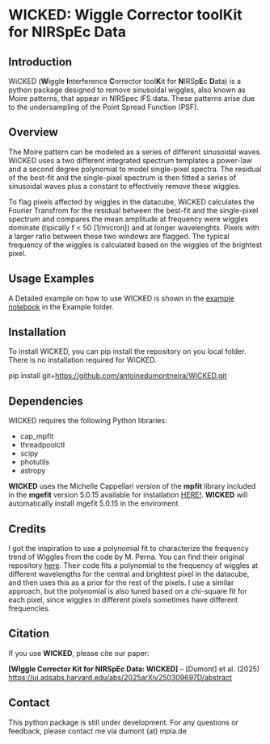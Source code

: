 # WICKED: **W**iggle **C**orrector tool**K**it for NIRSp**E**c **D**ata

## Introduction
WiCKED (**W**iggle **I**nterference **C**orrector tool**K**it for **N**IRSp**E**c **D**ata) is a python package designed to remove sinusoidal wiggles, also known as Moire patterns, that appear in NIRSpec IFS data. These patterns arise due to the undersampling of the Point Spread Function (PSF).

## Overview
The Moire pattern can be modeled as a series of different sinusoidal waves. WiCKED uses a two different integrated spectrum templates a power-law and a second degree polynomial to model single-pixel spectra. The residual of the best-fit and the single-pixel spectrum is then fitted  a series of sinusoidal waves plus a constant to effectively remove these wiggles.

To flag pixels affected by wiggles in the datacube, WiCKED calculates the Fourier Transfrom for the residual between the best-fit and the single-pixel spectrum and compares the mean amplitude at frequency were wiggles dominate (tipically f < 50 [1/micron]) and at longer wavelenghts. Pixels with a larger ratio between these two windows are flagged. The typical frequency of the wiggles is calculated based on the wiggles of the brightest pixel. 

## Usage Examples
A Detailed example on how to use WICKED is shown in the [example notebook](https://github.com/antoinedumontneira/WiCKED/blob/dev/Examples/Example_notebook.ipynb) in the Example folder.

## Installation
To install WICKED, you can pip install the repository on you local folder. There is no installation required for WiCKED.


pip install git+https://github.com/antoinedumontneira/WiCKED.git

## Dependencies
WICKED requires the following Python libraries:
- cap_mpfit
- threadpoolctl
- scipy
- photutils
- astropy

**WICKED** uses the  Michelle Cappellari version of the **mpfit** library included in the **mgefit** version 5.0.15 available for installation  [HERE!](https://pypi.org/project/mgefit/5.0.15/#files). **WICKED** will automatically install mgefit 5.0.15 in the enviroment

## Credits

I got the inspiration to use a polynomial fit to characterize the frequency trend of Wiggles from the code by M. Perna. You can find their original repository [here](https://github.com/micheleperna/JWST-NIRSpec_wiggles/tree/main). Their code fits a polynomial to the frequency of wiggles at different wavelengths for the central and brightest pixel in the datacube, and then uses this as a prior for the rest of the pixels. I use a similar approach, but the polynomial is also tuned based on a chi-square fit for each pixel, since wiggles in different pixels sometimes have different frequencies.

## Citation  

If you use **WICKED**, please cite our paper:  

**[WIggle Corrector Kit for NIRSpEc Data: WICKED]** – [Dumont] et al. (2025)   
https://ui.adsabs.harvard.edu/abs/2025arXiv250309697D/abstract 

## Contact
This python package is still under development. For any questions or feedback, please contact me via dumont (at) mpia.de
